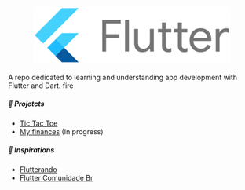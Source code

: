  
 <center>
  <img src="./docs/logo.png" alt="drawing" width="400"/>
 </center>
<br>
A repo dedicated to learning and understanding app development with Flutter and Dart. fire

##### 🚀 Projetcts
- [Tic Tac Toe](tictactoe)
- [My finances](my-finances) (In progress)

##### 🔗 Inspirations
- [Flutterando](https://www.youtube.com/user/jacobaraujo7)
- [Flutter Comunidade Br](https://medium.com/flutter-comunidade-br)